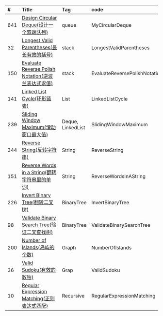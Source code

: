 

| #    | Title                                    | Tag                                      |code|
| :--- | :--------------------------------------- | :--------------------------------------- | :---|
| 641  | [Design Circular Deque(设计一个双端队列)][641]                           | queue   | MyCircularDeque | 
| 32   | [Longest Valid Parentheses(最长有效的括号)][32]                           | stack   | LongestValidParentheses |
| 150  | [Evaluate Reverse Polish Notation(逆波兰表达式求值)][150]| stack   | EvaluateReversePolishNotation |
| 141  | [Linked List Cycle(环形链表)][141]                           | List   | LinkedListCycle |
| 239  | [Sliding Window Maximum(滑动窗口最大值)][239] | Deque, LinkedList| SlidingWindowMaximum |
| 344  | [Reverse String(反转字符串)][344] | String| ReverseString |
| 151  | [Reverse Words in a String(翻转字符串里的单词)][151] | String| ReverseWordsInAString |
| 226  | [Invert Binary Tree(翻转二叉树)][226] | BinaryTree| InvertBinaryTree |
| 98   | [Validate Binary Search Tree(验证二叉查找树)][98] | BinaryTree| ValidateBinarySearchTree |
| 200  | [Number of Islands(岛屿的个数)][200] | Graph| NumberOfIslands |
| 36  | [Valid Sudoku(有效的数独)][36] | Grap| ValidSudoku |
| 10  | [Regular Expression Matching(正则表达式匹配)][10] | Recursive | RegularExpressionMatching |




[641]:https://blog.csdn.net/zgpeace/article/details/88340806
[32]:https://blog.csdn.net/zgpeace/article/details/87968737
[150]:https://blog.csdn.net/zgpeace/article/details/88014930
[141]:https://blog.csdn.net/zgpeace/article/details/87890399
[239]:https://blog.csdn.net/zgpeace/article/details/88372784
[344]:https://blog.csdn.net/zgpeace/article/details/88414332
[151]:https://blog.csdn.net/zgpeace/article/details/88528127
[226]:https://blog.csdn.net/zgpeace/article/details/88578011
[98]:https://blog.csdn.net/zgpeace/article/details/88607678
[200]:https://blog.csdn.net/zgpeace/article/details/88658439
[36]:https://blog.csdn.net/zgpeace/article/details/88693835
[10]:https://blog.csdn.net/zgpeace/article/details/88742935
